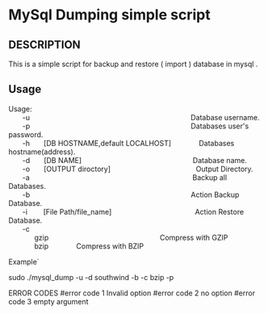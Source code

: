 # MySql Dumping simple script
## DESCRIPTION
This is a simple script for backup and restore ( import ) database in mysql .<br>

## Usage 
Usage: <br> 
&nbsp;&nbsp;&nbsp;&nbsp;&nbsp;&nbsp; -u &nbsp;&nbsp;&nbsp;&nbsp;&nbsp;&nbsp;&nbsp;&nbsp;&nbsp;&nbsp;&nbsp;&nbsp;&nbsp;&nbsp;&nbsp;&nbsp;&nbsp;&nbsp;&nbsp;&nbsp;&nbsp;&nbsp;&nbsp;&nbsp;&nbsp;&nbsp;&nbsp;&nbsp;&nbsp;&nbsp;&nbsp;&nbsp;&nbsp;&nbsp;&nbsp;&nbsp;&nbsp;&nbsp;&nbsp;&nbsp;&nbsp;&nbsp;&nbsp;&nbsp;&nbsp;&nbsp;&nbsp;&nbsp;&nbsp;&nbsp;&nbsp;&nbsp;&nbsp;&nbsp;&nbsp;&nbsp;&nbsp;&nbsp;&nbsp;&nbsp;&nbsp;&nbsp;&nbsp;&nbsp;&nbsp;&nbsp;&nbsp;&nbsp;&nbsp;&nbsp;&nbsp;&nbsp;&nbsp;&nbsp;&nbsp;&nbsp;&nbsp;&nbsp;&nbsp; Database username.<br> 
&nbsp;&nbsp;&nbsp;&nbsp;&nbsp;&nbsp; -p &nbsp;&nbsp;&nbsp;&nbsp;&nbsp;&nbsp;&nbsp;&nbsp;&nbsp;&nbsp;&nbsp;&nbsp;&nbsp;&nbsp;&nbsp;&nbsp;&nbsp;&nbsp;&nbsp;&nbsp;&nbsp;&nbsp;&nbsp;&nbsp;&nbsp;&nbsp;&nbsp;&nbsp;&nbsp;&nbsp;&nbsp;&nbsp;&nbsp;&nbsp;&nbsp;&nbsp;&nbsp;&nbsp;&nbsp;&nbsp;&nbsp;&nbsp;&nbsp;&nbsp;&nbsp;&nbsp;&nbsp;&nbsp;&nbsp;&nbsp;&nbsp;&nbsp;&nbsp;&nbsp;&nbsp;&nbsp;&nbsp;&nbsp;&nbsp;&nbsp;&nbsp;&nbsp;&nbsp;&nbsp;&nbsp;&nbsp;&nbsp;&nbsp;&nbsp;&nbsp;&nbsp;&nbsp;&nbsp;&nbsp;&nbsp;&nbsp;&nbsp;&nbsp;&nbsp; Databases user's password.<br> 
&nbsp;&nbsp;&nbsp;&nbsp;&nbsp;&nbsp; -h &nbsp;&nbsp;&nbsp;&nbsp;&nbsp; [DB HOSTNAME,default LOCALHOST] &nbsp;&nbsp;&nbsp;&nbsp;&nbsp;&nbsp;&nbsp;&nbsp;&nbsp;&nbsp;&nbsp;&nbsp; Databases hostname(address).<br> 
&nbsp;&nbsp;&nbsp;&nbsp;&nbsp;&nbsp; -d &nbsp;&nbsp;&nbsp;&nbsp;&nbsp; [DB NAME] &nbsp;&nbsp;&nbsp;&nbsp;&nbsp;&nbsp;&nbsp;&nbsp;&nbsp;&nbsp;&nbsp;&nbsp;&nbsp;&nbsp;&nbsp;&nbsp;&nbsp;&nbsp;&nbsp;&nbsp;&nbsp;&nbsp;&nbsp;&nbsp;&nbsp;&nbsp;&nbsp;&nbsp;&nbsp;&nbsp;&nbsp;&nbsp;&nbsp;&nbsp;&nbsp;&nbsp;&nbsp;&nbsp;&nbsp;&nbsp;&nbsp;&nbsp;&nbsp;&nbsp;&nbsp;&nbsp;&nbsp;&nbsp;&nbsp;&nbsp;&nbsp;&nbsp;&nbsp;&nbsp; Database name.<br> 
&nbsp;&nbsp;&nbsp;&nbsp;&nbsp;&nbsp; -o &nbsp;&nbsp;&nbsp;&nbsp;&nbsp; [OUTPUT diroctory] &nbsp;&nbsp;&nbsp;&nbsp;&nbsp;&nbsp;&nbsp;&nbsp;&nbsp;&nbsp;&nbsp;&nbsp;&nbsp;&nbsp;&nbsp;&nbsp;&nbsp;&nbsp;&nbsp;&nbsp;&nbsp;&nbsp;&nbsp;&nbsp;&nbsp;&nbsp;&nbsp;&nbsp;&nbsp;&nbsp;&nbsp;&nbsp;&nbsp;&nbsp;&nbsp;&nbsp;&nbsp;&nbsp;&nbsp;&nbsp;&nbsp; Output Directory.<br> 
&nbsp;&nbsp;&nbsp;&nbsp;&nbsp;&nbsp; -a &nbsp;&nbsp;&nbsp;&nbsp;&nbsp;&nbsp;&nbsp;&nbsp;&nbsp;&nbsp;&nbsp;&nbsp;&nbsp;&nbsp;&nbsp;&nbsp;&nbsp;&nbsp;&nbsp;&nbsp;&nbsp;&nbsp;&nbsp;&nbsp;&nbsp;&nbsp;&nbsp;&nbsp;&nbsp;&nbsp;&nbsp;&nbsp;&nbsp;&nbsp;&nbsp;&nbsp;&nbsp;&nbsp;&nbsp;&nbsp;&nbsp;&nbsp;&nbsp;&nbsp;&nbsp;&nbsp;&nbsp;&nbsp;&nbsp;&nbsp;&nbsp;&nbsp;&nbsp;&nbsp;&nbsp;&nbsp;&nbsp;&nbsp;&nbsp;&nbsp;&nbsp;&nbsp;&nbsp;&nbsp;&nbsp;&nbsp;&nbsp;&nbsp;&nbsp;&nbsp;&nbsp;&nbsp;&nbsp;&nbsp;&nbsp;&nbsp;&nbsp;&nbsp;&nbsp;&nbsp; Backup all Databases.<br>
&nbsp;&nbsp;&nbsp;&nbsp;&nbsp;&nbsp; -b &nbsp;&nbsp;&nbsp;&nbsp;&nbsp;&nbsp;&nbsp;&nbsp;&nbsp;&nbsp;&nbsp;&nbsp;&nbsp;&nbsp;&nbsp;&nbsp;&nbsp;&nbsp;&nbsp;&nbsp;&nbsp;&nbsp;&nbsp;&nbsp;&nbsp;&nbsp;&nbsp;&nbsp;&nbsp;&nbsp;&nbsp;&nbsp;&nbsp;&nbsp;&nbsp;&nbsp;&nbsp;&nbsp;&nbsp;&nbsp;&nbsp;&nbsp;&nbsp;&nbsp;&nbsp;&nbsp;&nbsp;&nbsp;&nbsp;&nbsp;&nbsp;&nbsp;&nbsp;&nbsp;&nbsp;&nbsp;&nbsp;&nbsp;&nbsp;&nbsp;&nbsp;&nbsp;&nbsp;&nbsp;&nbsp;&nbsp;&nbsp;&nbsp;&nbsp;&nbsp;&nbsp;&nbsp;&nbsp;&nbsp;&nbsp;&nbsp;&nbsp;&nbsp;&nbsp; Action Backup Database.<br> 
&nbsp;&nbsp;&nbsp;&nbsp;&nbsp;&nbsp; -i &nbsp;&nbsp;&nbsp;&nbsp;&nbsp;&nbsp; [File Path/file_name] &nbsp;&nbsp;&nbsp;&nbsp;&nbsp;&nbsp;&nbsp;&nbsp;&nbsp;&nbsp;&nbsp;&nbsp;&nbsp;&nbsp;&nbsp;&nbsp;&nbsp;&nbsp;&nbsp;&nbsp;&nbsp;&nbsp;&nbsp;&nbsp;&nbsp;&nbsp;&nbsp;&nbsp;&nbsp;&nbsp;&nbsp;&nbsp;&nbsp;&nbsp;&nbsp;&nbsp;&nbsp;&nbsp;&nbsp;&nbsp; Action Restore Database.<br> 
&nbsp;&nbsp;&nbsp;&nbsp;&nbsp;&nbsp; -c <br> &nbsp;&nbsp;&nbsp;&nbsp;&nbsp;&nbsp;&nbsp;&nbsp;&nbsp;&nbsp;&nbsp;&nbsp; gzip &nbsp;&nbsp;&nbsp;&nbsp;&nbsp;&nbsp;&nbsp;&nbsp;&nbsp;&nbsp;&nbsp;&nbsp;&nbsp;&nbsp;&nbsp;&nbsp;&nbsp;&nbsp;&nbsp;&nbsp;&nbsp;&nbsp;&nbsp;&nbsp;&nbsp;&nbsp;&nbsp;&nbsp;&nbsp;&nbsp;&nbsp;&nbsp;&nbsp;&nbsp;&nbsp;&nbsp;&nbsp;&nbsp;&nbsp;&nbsp;&nbsp;&nbsp;&nbsp;&nbsp;&nbsp;&nbsp;&nbsp;&nbsp;&nbsp;&nbsp;&nbsp;&nbsp;&nbsp;&nbsp; Compress with GZIP<br> &nbsp;&nbsp;&nbsp;&nbsp;&nbsp;&nbsp;&nbsp;&nbsp;&nbsp;&nbsp;&nbsp;&nbsp; bzip &nbsp;&nbsp;&nbsp;&nbsp;&nbsp;&nbsp;&nbsp;&nbsp;&nbsp;&nbsp;&nbsp;&nbsp; Compress with BZIP <br>

Example`

sudo ./mysql_dump -u -d southwind -b -c bzip -p

ERROR CODES #error code 1 Invalid option #error code 2 no option #error code 3 empty argument
